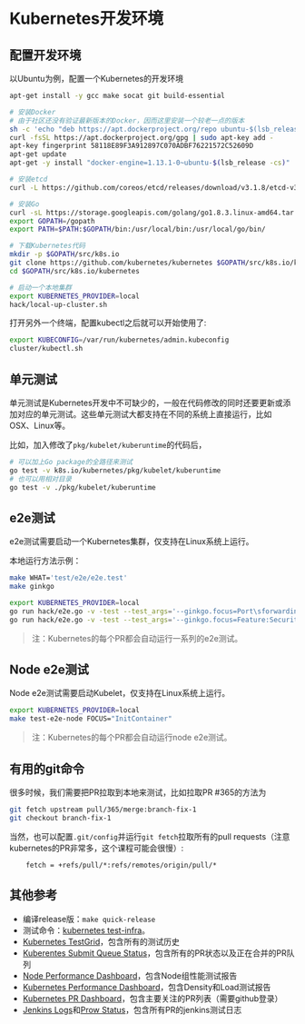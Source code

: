 # Kubernetes开发环境

## 配置开发环境

以Ubuntu为例，配置一个Kubernetes的开发环境

```sh
apt-get install -y gcc make socat git build-essential

# 安装Docker
# 由于社区还没有验证最新版本的Docker，因而这里安装一个较老一点的版本
sh -c 'echo "deb https://apt.dockerproject.org/repo ubuntu-$(lsb_release -cs) main" > /etc/apt/sources.list.d/docker.list'
curl -fsSL https://apt.dockerproject.org/gpg | sudo apt-key add -
apt-key fingerprint 58118E89F3A912897C070ADBF76221572C52609D
apt-get update
apt-get -y install "docker-engine=1.13.1-0~ubuntu-$(lsb_release -cs)"

# 安装etcd
curl -L https://github.com/coreos/etcd/releases/download/v3.1.8/etcd-v3.1.8-linux-amd64.tar.gz -o etcd-v3.1.8-linux-amd64.tar.gz && tar xzvf etcd-v3.1.8-linux-amd64.tar.gz && /bin/cp -f etcd-v3.1.8-linux-amd64/{etcd,etcdctl} /usr/bin && rm -rf etcd-v3.1.8-linux-amd64*

# 安装Go
curl -sL https://storage.googleapis.com/golang/go1.8.3.linux-amd64.tar.gz | tar -C /usr/local -zxf -
export GOPATH=/gopath
export PATH=$PATH:$GOPATH/bin:/usr/local/bin:/usr/local/go/bin/

# 下载Kubernetes代码
mkdir -p $GOPATH/src/k8s.io
git clone https://github.com/kubernetes/kubernetes $GOPATH/src/k8s.io/kubernetes
cd $GOPATH/src/k8s.io/kubernetes

# 启动一个本地集群
export KUBERNETES_PROVIDER=local
hack/local-up-cluster.sh
```

打开另外一个终端，配置kubectl之后就可以开始使用了:

```sh
export KUBECONFIG=/var/run/kubernetes/admin.kubeconfig
cluster/kubectl.sh
```

## 单元测试

单元测试是Kubernetes开发中不可缺少的，一般在代码修改的同时还要更新或添加对应的单元测试。这些单元测试大都支持在不同的系统上直接运行，比如OSX、Linux等。

比如，加入修改了`pkg/kubelet/kuberuntime`的代码后，

```sh
# 可以加上Go package的全路径来测试
go test -v k8s.io/kubernetes/pkg/kubelet/kuberuntime
# 也可以用相对目录
go test -v ./pkg/kubelet/kuberuntime
```

## e2e测试

e2e测试需要启动一个Kubernetes集群，仅支持在Linux系统上运行。

本地运行方法示例：

```sh
make WHAT='test/e2e/e2e.test'
make ginkgo

export KUBERNETES_PROVIDER=local
go run hack/e2e.go -v -test --test_args='--ginkgo.focus=Port\sforwarding'
go run hack/e2e.go -v -test --test_args='--ginkgo.focus=Feature:SecurityContext'
```

> 注：Kubernetes的每个PR都会自动运行一系列的e2e测试。

## Node e2e测试

Node e2e测试需要启动Kubelet，仅支持在Linux系统上运行。

```sh
export KUBERNETES_PROVIDER=local
make test-e2e-node FOCUS="InitContainer"
```

> 注：Kubernetes的每个PR都会自动运行node e2e测试。

## 有用的git命令

很多时候，我们需要把PR拉取到本地来测试，比如拉取PR #365的方法为

```sh
git fetch upstream pull/365/merge:branch-fix-1
git checkout branch-fix-1
```

当然，也可以配置`.git/config`并运行`git fetch`拉取所有的pull requests（注意kubernetes的PR非常多，这个课程可能会很慢）:

```
    fetch = +refs/pull/*:refs/remotes/origin/pull/*
```

## 其他参考

- 编译release版：`make quick-release`
- 测试命令：[kubernetes test-infra](https://github.com/kubernetes/test-infra/blob/master/commands.md)。
- [Kubernetes TestGrid](https://k8s-testgrid.appspot.com/)，包含所有的测试历史
- [Kuberentes Submit Queue Status](https://submit-queue.k8s.io/#/queue)，包含所有的PR状态以及正在合并的PR队列
- [Node Performance Dashboard](http://146.148.52.109/#/builds)，包含Node组性能测试报告
- [Kubernetes Performance Dashboard](http://perf-dash.k8s.io/)，包含Density和Load测试报告
- [Kubernetes PR Dashboard](https://k8s-gubernator.appspot.com/pr)，包含主要关注的PR列表（需要github登录）
- [Jenkins Logs](https://k8s-gubernator.appspot.com/)和[Prow Status](http://prow.k8s.io/?type=presubmit)，包含所有PR的jenkins测试日志

